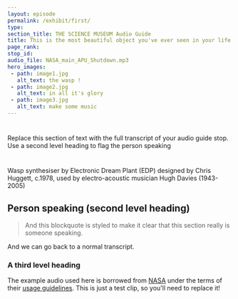 ```yaml
---
layout: episode
permalink: /exhibit/first/
type:
section_title: THE SCIENCE MUSEUM Audio Guide
title: This is the most beautiful object you've ever seen in your life
page_rank:
stop_id:
audio_file: NASA_main_APU_Shutdown.mp3
hero_images:
 - path: image1.jpg
   alt_text: the wasp !
 - path: image2.jpg
   alt_text: in all it's glory
 - path: image3.jpg
   alt_text: make some music
---
```


#
Replace this section of text with the full transcript of your audio guide stop. Use a second level heading to flag the person speaking
#

Wasp synthesiser by Electronic Dream Plant (EDP) designed by Chris Huggett, c.1978, used by electro-acoustic musician Hugh Davies (1943-2005)

## Person speaking (second level heading)

> And this blockquote is styled to make it clear that this section really is someone speaking.

And we can go back to a normal transcript.

### A third level heading

The example audio used here is borrowed from [NASA](http://www.nasa.gov/connect/sounds/index.html#Discovery) under the terms of their [usage guidelines](http://www.nasa.gov/multimedia/guidelines/index.html). This is just a test clip, so you'll need to replace it!
